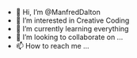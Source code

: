 - 👋 Hi, I’m @ManfredDalton
- 👀 I’m interested in Creative Coding
- 🌱 I’m currently learning everything
- 💞️ I’m looking to collaborate on ...
- 📫 How to reach me ...

<!---
ManfredDalton/ManfredDalton is a ✨ special ✨ repository because its `README.md` (this file) appears on your GitHub profile.
You can click the Preview link to take a look at your changes.
--->
